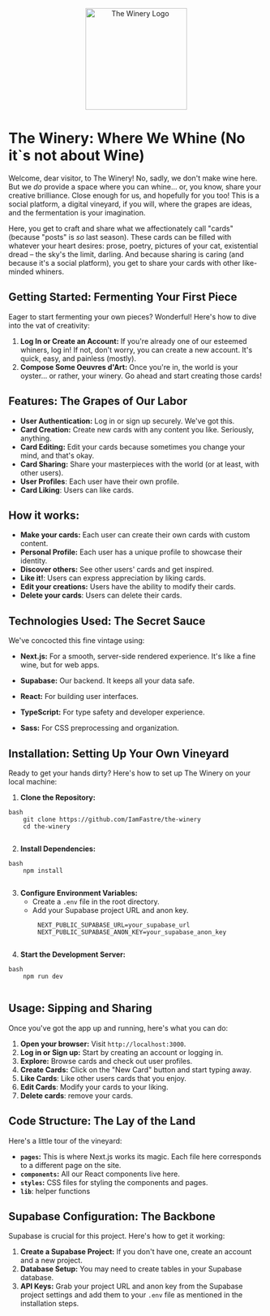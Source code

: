 <p align="center">
  <img src="https://the-winery.vercel.app/api/other/logo?variant=main" alt="The Winery Logo" width="200"/>
</p>

# The Winery: Where We Whine (No it`s not about Wine)

Welcome, dear visitor, to The Winery! No, sadly, we don't make wine here. But we *do* provide a space where you can whine... or, you know, share your creative brilliance. Close enough for us, and hopefully for you too! This is a social platform, a digital vineyard, if you will, where the grapes are ideas, and the fermentation is your imagination.

Here, you get to craft and share what we affectionately call "cards" (because "posts" is *so* last season). These cards can be filled with whatever your heart desires: prose, poetry, pictures of your cat, existential dread – the sky's the limit, darling. And because sharing is caring (and because it's a social platform), you get to share your cards with other like-minded whiners.

## Getting Started: Fermenting Your First Piece

Eager to start fermenting your own pieces? Wonderful! Here's how to dive into the vat of creativity:

1.  **Log In or Create an Account:** If you're already one of our esteemed whiners, log in! If not, don't worry, you can create a new account. It's quick, easy, and painless (mostly).
2.  **Compose Some Oeuvres d'Art:** Once you're in, the world is your oyster... or rather, your winery. Go ahead and start creating those cards!

## Features: The Grapes of Our Labor

*   **User Authentication:** Log in or sign up securely. We've got this.
*   **Card Creation:** Create new cards with any content you like. Seriously, anything.
*   **Card Editing:** Edit your cards because sometimes you change your mind, and that's okay.
*   **Card Sharing:** Share your masterpieces with the world (or at least, with other users).
* **User Profiles**: Each user have their own profile.
* **Card Liking**: Users can like cards.

## How it works:

* **Make your cards:** Each user can create their own cards with custom content.
* **Personal Profile:** Each user has a unique profile to showcase their identity.
* **Discover others:** See other users' cards and get inspired.
* **Like it!**: Users can express appreciation by liking cards.
* **Edit your creations:** Users have the ability to modify their cards.
* **Delete your cards**: Users can delete their cards.

## Technologies Used: The Secret Sauce

We've concocted this fine vintage using:

*   **Next.js:** For a smooth, server-side rendered experience. It's like a fine wine, but for web apps.
*   **Supabase:** Our backend. It keeps all your data safe.

*   **React:** For building user interfaces.
* **TypeScript:** For type safety and developer experience.
* **Sass:** For CSS preprocessing and organization.

## Installation: Setting Up Your Own Vineyard

Ready to get your hands dirty? Here's how to set up The Winery on your local machine:

1.  **Clone the Repository:**
```
bash
    git clone https://github.com/IamFastre/the-winery
    cd the-winery
    
```
2.  **Install Dependencies:**
```
bash
    npm install
    
```
3.  **Configure Environment Variables:**
    *   Create a `.env` file in the root directory.
    *   Add your Supabase project URL and anon key.
```
        NEXT_PUBLIC_SUPABASE_URL=your_supabase_url
        NEXT_PUBLIC_SUPABASE_ANON_KEY=your_supabase_anon_key
        
```
4.  **Start the Development Server:**
```
bash
    npm run dev
    
```
## Usage: Sipping and Sharing

Once you've got the app up and running, here's what you can do:

1.  **Open your browser:** Visit `http://localhost:3000`.
2.  **Log in or Sign up:** Start by creating an account or logging in.
3.  **Explore:** Browse cards and check out user profiles.
4.  **Create Cards:** Click on the "New Card" button and start typing away.
5. **Like Cards**: Like other users cards that you enjoy.
6. **Edit Cards**: Modify your cards to your liking.
7. **Delete cards**: remove your cards.

## Code Structure: The Lay of the Land

Here's a little tour of the vineyard:

*   **`pages`:** This is where Next.js works its magic. Each file here corresponds to a different page on the site.
*   **`components`:** All our React components live here.
*   **`styles`:** CSS files for styling the components and pages.
* **`lib`**: helper functions

## Supabase Configuration: The Backbone

Supabase is crucial for this project. Here's how to get it working:

1.  **Create a Supabase Project:** If you don't have one, create an account and a new project.
2.  **Database Setup:** You may need to create tables in your Supabase database.
3.  **API Keys:** Grab your project URL and anon key from the Supabase project settings and add them to your `.env` file as mentioned in the installation steps.
